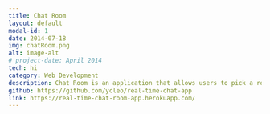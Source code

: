 ```yaml
---
title: Chat Room
layout: default
modal-id: 1
date: 2014-07-18
img: chatRoom.png
alt: image-alt
# project-date: April 2014
tech: hi
category: Web Development
description: Chat Room is an application that allows users to pick a room to chat and share their locations. The next goal for the app is to expand its features and turn it into a useful, convenient platform for psychiatrists to have a smooth counseling experience with patients.
github: https://github.com/ycleo/real-time-chat-app
link: https://real-time-chat-room-app.herokuapp.com/
---
```

